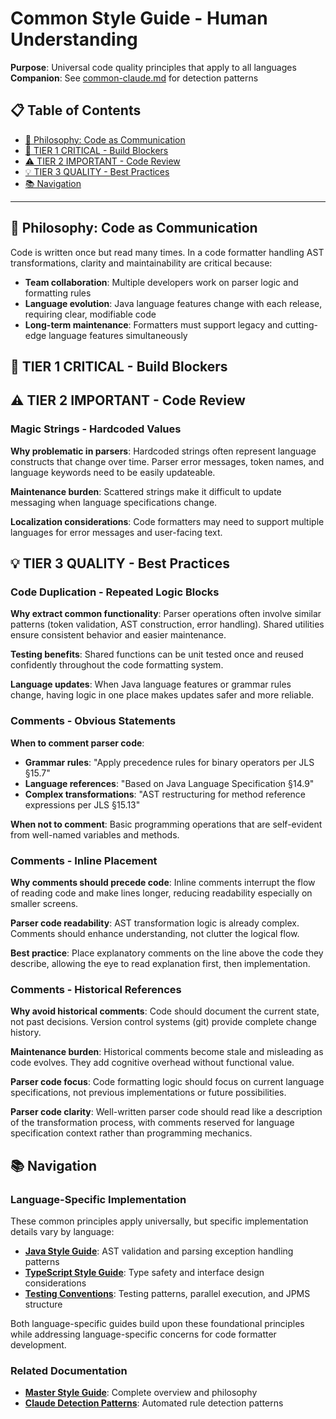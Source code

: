 # Common Style Guide - Human Understanding

**Purpose**: Universal code quality principles that apply to all languages  
**Companion**: See [common-claude.md](common-claude.md) for detection patterns

## 📋 Table of Contents

- [🧠 Philosophy: Code as Communication](#philosophy-code-as-communication)
- [🚨 TIER 1 CRITICAL - Build Blockers](#tier-1-critical---build-blockers)
- [⚠️ TIER 2 IMPORTANT - Code Review](#tier-2-important---code-review)
- [💡 TIER 3 QUALITY - Best Practices](#tier-3-quality---best-practices)
- [📚 Navigation](#navigation)

---

## 🧠 Philosophy: Code as Communication

Code is written once but read many times. In a code formatter handling AST transformations, clarity and maintainability are critical because:
- **Team collaboration**: Multiple developers work on parser logic and formatting rules
- **Language evolution**: Java language features change with each release, requiring clear, modifiable code
- **Long-term maintenance**: Formatters must support legacy and cutting-edge language features simultaneously

## 🚨 TIER 1 CRITICAL - Build Blockers



## ⚠️ TIER 2 IMPORTANT - Code Review

### Magic Strings - Hardcoded Values
**Why problematic in parsers**: Hardcoded strings often represent language constructs that change over time. Parser error messages, token names, and language keywords need to be easily updateable.

**Maintenance burden**: Scattered strings make it difficult to update messaging when language specifications change.

**Localization considerations**: Code formatters may need to support multiple languages for error messages and user-facing text.

## 💡 TIER 3 QUALITY - Best Practices

### Code Duplication - Repeated Logic Blocks
**Why extract common functionality**: Parser operations often involve similar patterns (token validation, AST construction, error handling). Shared utilities ensure consistent behavior and easier maintenance.

**Testing benefits**: Shared functions can be unit tested once and reused confidently throughout the code formatting system.

**Language updates**: When Java language features or grammar rules change, having logic in one place makes updates safer and more reliable.

### Comments - Obvious Statements
**When to comment parser code**:
- **Grammar rules**: "Apply precedence rules for binary operators per JLS §15.7"
- **Language references**: "Based on Java Language Specification §14.9"
- **Complex transformations**: "AST restructuring for method reference expressions per JLS §15.13"

**When not to comment**: Basic programming operations that are self-evident from well-named variables and methods.

### Comments - Inline Placement
**Why comments should precede code**: Inline comments interrupt the flow of reading code and make lines longer, reducing readability especially on smaller screens.

**Parser code readability**: AST transformation logic is already complex. Comments should enhance understanding, not clutter the logical flow.

**Best practice**: Place explanatory comments on the line above the code they describe, allowing the eye to read explanation first, then implementation.

### Comments - Historical References
**Why avoid historical comments**: Code should document the current state, not past decisions. Version control systems (git) provide complete change history.

**Maintenance burden**: Historical comments become stale and misleading as code evolves. They add cognitive overhead without functional value.

**Parser code focus**: Code formatting logic should focus on current language specifications, not previous implementations or future possibilities.

**Parser code clarity**: Well-written parser code should read like a description of the transformation process, with comments reserved for language specification context rather than programming mechanics.

## 📚 Navigation

### Language-Specific Implementation

These common principles apply universally, but specific implementation details vary by language:
- **[Java Style Guide](java-human.md)**: AST validation and parsing exception handling patterns
- **[TypeScript Style Guide](typescript-human.md)**: Type safety and interface design considerations
- **[Testing Conventions](testing-human.md)**: Testing patterns, parallel execution, and JPMS structure

Both language-specific guides build upon these foundational principles while addressing language-specific concerns for code formatter development.

### Related Documentation
- **[Master Style Guide](../code-style-human.md)**: Complete overview and philosophy
- **[Claude Detection Patterns](common-claude.md)**: Automated rule detection patterns